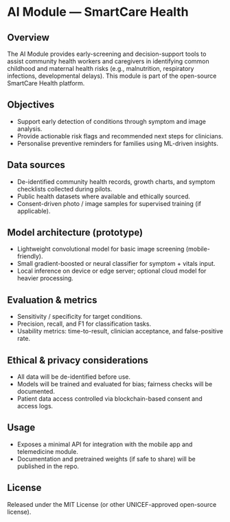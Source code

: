 # AI Module — SmartCare Health

## Overview
The AI Module provides early-screening and decision-support tools to assist community health workers and caregivers in identifying common childhood and maternal health risks (e.g., malnutrition, respiratory infections, developmental delays). This module is part of the open-source SmartCare Health platform.

## Objectives
- Support early detection of conditions through symptom and image analysis.  
- Provide actionable risk flags and recommended next steps for clinicians.  
- Personalise preventive reminders for families using ML-driven insights.

## Data sources
- De-identified community health records, growth charts, and symptom checklists collected during pilots.  
- Public health datasets where available and ethically sourced.  
- Consent-driven photo / image samples for supervised training (if applicable).

## Model architecture (prototype)
- Lightweight convolutional model for basic image screening (mobile-friendly).  
- Small gradient-boosted or neural classifier for symptom + vitals input.  
- Local inference on device or edge server; optional cloud model for heavier processing.

## Evaluation & metrics
- Sensitivity / specificity for target conditions.  
- Precision, recall, and F1 for classification tasks.  
- Usability metrics: time-to-result, clinician acceptance, and false-positive rate.

## Ethical & privacy considerations
- All data will be de-identified before use.  
- Models will be trained and evaluated for bias; fairness checks will be documented.  
- Patient data access controlled via blockchain-based consent and access logs.

## Usage
- Exposes a minimal API for integration with the mobile app and telemedicine module.  
- Documentation and pretrained weights (if safe to share) will be published in the repo.

## License
Released under the MIT License (or other UNICEF-approved open-source license).

